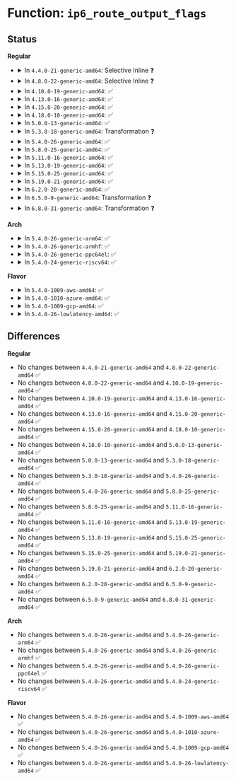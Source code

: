 # Function: <code>ip6_route_output_flags</code>

## Status
<b>Regular</b>
<ul>
<li>
<details>
<summary>In <code>4.4.0-21-generic-amd64</code>: Selective Inline ❓</summary>

```c
struct dst_entry * ip6_route_output_flags(struct net * net, const struct sock * sk, struct flowi6 * fl6, int flags)
```

```json
{
  "name": "ip6_route_output_flags",
  "collision_type": "Unique Global",
  "inline_type": "Selective",
  "funcs": [
    {
      "addr": 18446744071587055792,
      "name": "ip6_route_output_flags",
      "external": true,
      "loc": "net/ipv6/route.c:1177",
      "file": "net/ipv6/route.c",
      "inline": "not declared, inlined",
      "caller_inline": [],
      "caller_func": [
        "net/ipv6/ip6_output.c:ip6_dst_lookup_tail",
        "net/ipv6/ip6_output.c:ip6_dst_lookup_tail",
        "net/ipv6/route.c:ip6_update_pmtu",
        "net/ipv6/route.c:inet6_rtm_getroute",
        "net/ipv6/ndisc.c:ndisc_send_redirect",
        "net/ipv6/icmp.c:icmp6_send",
        "net/ipv6/xfrm6_policy.c:xfrm6_dst_lookup",
        "net/ipv6/netfilter.c:nf_ip6_route",
        "net/ipv6/netfilter.c:ip6_route_me_harder"
      ]
    }
  ],
  "symbols": [
    {
      "addr": 18446744071587055792,
      "name": "ip6_route_output_flags",
      "section": ".text",
      "bind": "STB_GLOBAL",
      "size": 272
    }
  ]
}
```
</details>
</li>
<li>
<details>
<summary>In <code>4.8.0-22-generic-amd64</code>: Selective Inline ❓</summary>

```c
struct dst_entry * ip6_route_output_flags(struct net * net, const struct sock * sk, struct flowi6 * fl6, int flags)
```

```json
{
  "name": "ip6_route_output_flags",
  "collision_type": "Unique Global",
  "inline_type": "Selective",
  "funcs": [
    {
      "addr": 18446744071587503776,
      "name": "ip6_route_output_flags",
      "external": true,
      "loc": "net/ipv6/route.c:1188",
      "file": "net/ipv6/route.c",
      "inline": "not declared, inlined",
      "caller_inline": [],
      "caller_func": [
        "net/ipv6/ip6_output.c:ip6_dst_lookup_tail",
        "net/ipv6/ip6_output.c:ip6_dst_lookup_tail",
        "net/ipv6/route.c:inet6_rtm_getroute",
        "net/ipv6/route.c:ip6_update_pmtu",
        "net/ipv6/ndisc.c:ndisc_send_redirect",
        "net/ipv6/icmp.c:icmp6_send",
        "net/ipv6/xfrm6_policy.c:xfrm6_dst_lookup",
        "net/ipv6/netfilter.c:nf_ip6_route",
        "net/ipv6/netfilter.c:ip6_route_me_harder"
      ]
    }
  ],
  "symbols": [
    {
      "addr": 18446744071587503776,
      "name": "ip6_route_output_flags",
      "section": ".text",
      "bind": "STB_GLOBAL",
      "size": 205
    }
  ]
}
```
</details>
</li>
<li>
<details>
<summary>In <code>4.10.0-19-generic-amd64</code>: ✅</summary>

```c
struct dst_entry * ip6_route_output_flags(struct net * net, const struct sock * sk, struct flowi6 * fl6, int flags)
```

```json
{
  "name": "ip6_route_output_flags",
  "collision_type": "Unique Global",
  "inline_type": "No",
  "funcs": [
    {
      "addr": 18446744071587705296,
      "name": "ip6_route_output_flags",
      "external": true,
      "loc": "net/ipv6/route.c:1193",
      "file": "net/ipv6/route.c",
      "inline": "seen, unknown",
      "caller_inline": [],
      "caller_func": [
        "net/ipv6/ip6_output.c:ip6_dst_lookup_tail",
        "net/ipv6/ip6_output.c:ip6_dst_lookup_tail",
        "net/ipv6/route.c:inet6_rtm_getroute",
        "net/ipv6/route.c:ip6_update_pmtu",
        "net/ipv6/ndisc.c:ndisc_send_redirect",
        "net/ipv6/icmp.c:icmp6_send",
        "net/ipv6/xfrm6_policy.c:xfrm6_dst_lookup",
        "net/ipv6/netfilter.c:nf_ip6_route",
        "net/ipv6/netfilter.c:ip6_route_me_harder",
        "net/ipv6/seg6_iptunnel.c:seg6_output"
      ]
    }
  ],
  "symbols": [
    {
      "addr": 18446744071587705296,
      "name": "ip6_route_output_flags",
      "section": ".text",
      "bind": "STB_GLOBAL",
      "size": 249
    }
  ]
}
```
</details>
</li>
<li>
<details>
<summary>In <code>4.13.0-16-generic-amd64</code>: ✅</summary>

```c
struct dst_entry * ip6_route_output_flags(struct net * net, const struct sock * sk, struct flowi6 * fl6, int flags)
```

```json
{
  "name": "ip6_route_output_flags",
  "collision_type": "Unique Global",
  "inline_type": "No",
  "funcs": [
    {
      "addr": 18446744071587855264,
      "name": "ip6_route_output_flags",
      "external": true,
      "loc": "net/ipv6/route.c:1218",
      "file": "net/ipv6/route.c",
      "inline": "seen, unknown",
      "caller_inline": [],
      "caller_func": [
        "net/ipv6/ip6_output.c:ip6_dst_lookup_tail",
        "net/ipv6/ip6_output.c:ip6_dst_lookup_tail",
        "net/ipv6/route.c:inet6_rtm_getroute",
        "net/ipv6/route.c:ip6_update_pmtu",
        "net/ipv6/ndisc.c:ndisc_send_redirect",
        "net/ipv6/icmp.c:icmp6_send",
        "net/ipv6/xfrm6_policy.c:xfrm6_dst_lookup",
        "net/ipv6/netfilter.c:nf_ip6_route",
        "net/ipv6/netfilter.c:ip6_route_me_harder",
        "net/ipv6/seg6_iptunnel.c:seg6_output"
      ]
    }
  ],
  "symbols": [
    {
      "addr": 18446744071587855264,
      "name": "ip6_route_output_flags",
      "section": ".text",
      "bind": "STB_GLOBAL",
      "size": 249
    }
  ]
}
```
</details>
</li>
<li>
<details>
<summary>In <code>4.15.0-20-generic-amd64</code>: ✅</summary>

```c
struct dst_entry * ip6_route_output_flags(struct net * net, const struct sock * sk, struct flowi6 * fl6, int flags)
```

```json
{
  "name": "ip6_route_output_flags",
  "collision_type": "Unique Global",
  "inline_type": "No",
  "funcs": [
    {
      "addr": 18446744071588384544,
      "name": "ip6_route_output_flags",
      "external": true,
      "loc": "net/ipv6/route.c:1896",
      "file": "net/ipv6/route.c",
      "inline": "seen, unknown",
      "caller_inline": [],
      "caller_func": [
        "net/ipv6/ip6_output.c:ip6_dst_lookup_tail",
        "net/ipv6/ip6_output.c:ip6_dst_lookup_tail",
        "net/ipv6/route.c:inet6_rtm_getroute",
        "net/ipv6/route.c:ip6_update_pmtu",
        "net/ipv6/ndisc.c:ndisc_send_redirect",
        "net/ipv6/icmp.c:icmp6_send",
        "net/ipv6/xfrm6_policy.c:xfrm6_dst_lookup",
        "net/ipv6/netfilter.c:nf_ip6_route",
        "net/ipv6/netfilter.c:ip6_route_me_harder",
        "net/ipv6/seg6_iptunnel.c:seg6_output"
      ]
    }
  ],
  "symbols": [
    {
      "addr": 18446744071588384544,
      "name": "ip6_route_output_flags",
      "section": ".text",
      "bind": "STB_GLOBAL",
      "size": 249
    }
  ]
}
```
</details>
</li>
<li>
<details>
<summary>In <code>4.18.0-10-generic-amd64</code>: ✅</summary>

```c
struct dst_entry * ip6_route_output_flags(struct net * net, const struct sock * sk, struct flowi6 * fl6, int flags)
```

```json
{
  "name": "ip6_route_output_flags",
  "collision_type": "Unique Global",
  "inline_type": "No",
  "funcs": [
    {
      "addr": 18446744071588744224,
      "name": "ip6_route_output_flags",
      "external": true,
      "loc": "net/ipv6/route.c:2094",
      "file": "net/ipv6/route.c",
      "inline": "seen, unknown",
      "caller_inline": [],
      "caller_func": [
        "net/ipv6/ip6_output.c:ip6_dst_lookup_tail",
        "net/ipv6/ip6_output.c:ip6_dst_lookup_tail",
        "net/ipv6/route.c:inet6_rtm_getroute",
        "net/ipv6/route.c:ip6_update_pmtu",
        "net/ipv6/ndisc.c:ndisc_send_redirect",
        "net/ipv6/icmp.c:icmp6_send",
        "net/ipv6/xfrm6_policy.c:xfrm6_dst_lookup",
        "net/ipv6/netfilter.c:nf_ip6_route",
        "net/ipv6/netfilter.c:ip6_route_me_harder",
        "net/ipv6/seg6_iptunnel.c:seg6_output"
      ]
    }
  ],
  "symbols": [
    {
      "addr": 18446744071588744224,
      "name": "ip6_route_output_flags",
      "section": ".text",
      "bind": "STB_GLOBAL",
      "size": 251
    }
  ]
}
```
</details>
</li>
<li>
<details>
<summary>In <code>5.0.0-13-generic-amd64</code>: ✅</summary>

```c
struct dst_entry * ip6_route_output_flags(struct net * net, const struct sock * sk, struct flowi6 * fl6, int flags)
```

```json
{
  "name": "ip6_route_output_flags",
  "collision_type": "Unique Global",
  "inline_type": "No",
  "funcs": [
    {
      "addr": 18446744071588964432,
      "name": "ip6_route_output_flags",
      "external": true,
      "loc": "net/ipv6/route.c:2085",
      "file": "net/ipv6/route.c",
      "inline": "seen, unknown",
      "caller_inline": [],
      "caller_func": [
        "net/ipv6/ip6_output.c:ip6_dst_lookup_tail",
        "net/ipv6/ip6_output.c:ip6_dst_lookup_tail",
        "net/ipv6/route.c:inet6_rtm_getroute",
        "net/ipv6/route.c:ip6_update_pmtu",
        "net/ipv6/ndisc.c:ndisc_send_redirect",
        "net/ipv6/icmp.c:icmp6_send",
        "net/ipv6/ip6mr.c:ip6mr_forward2",
        "net/ipv6/xfrm6_policy.c:xfrm6_dst_lookup",
        "net/ipv6/netfilter.c:nf_ip6_route",
        "net/ipv6/netfilter.c:ip6_route_me_harder",
        "net/ipv6/seg6_iptunnel.c:seg6_output"
      ]
    }
  ],
  "symbols": [
    {
      "addr": 18446744071588964432,
      "name": "ip6_route_output_flags",
      "section": ".text",
      "bind": "STB_GLOBAL",
      "size": 251
    }
  ]
}
```
</details>
</li>
<li>
<details>
<summary>In <code>5.3.0-18-generic-amd64</code>: Transformation ❓</summary>

```c
struct dst_entry * ip6_route_output_flags(struct net * net, const struct sock * sk, struct flowi6 * fl6, int flags)
```

```json
{
  "name": "ip6_route_output_flags",
  "collision_type": "Unique Global",
  "inline_type": "No",
  "funcs": [
    {
      "addr": 0,
      "name": "ip6_route_output_flags",
      "external": true,
      "loc": "net/ipv6/route.c:2488",
      "file": "net/ipv6/route.c",
      "inline": "seen, unknown",
      "caller_inline": [],
      "caller_func": [
        "net/ipv6/ip6_output.c:ip6_dst_lookup_tail",
        "net/ipv6/ip6_output.c:ip6_dst_lookup_tail",
        "net/ipv6/route.c:inet6_rtm_getroute",
        "net/ipv6/route.c:ip6_update_pmtu",
        "net/ipv6/ndisc.c:ndisc_send_redirect",
        "net/ipv6/icmp.c:icmpv6_xrlim_allow",
        "net/ipv6/ip6mr.c:ip6mr_forward2",
        "net/ipv6/xfrm6_policy.c:xfrm6_dst_lookup",
        "net/ipv6/netfilter.c:__nf_ip6_route",
        "net/ipv6/netfilter.c:ip6_route_me_harder",
        "net/ipv6/seg6_iptunnel.c:seg6_output"
      ]
    }
  ],
  "symbols": [
    {
      "addr": 18446744071589450420,
      "name": "ip6_route_output_flags.cold",
      "section": ".text",
      "bind": "STB_LOCAL",
      "size": 10
    },
    {
      "addr": 18446744071589417168,
      "name": "ip6_route_output_flags",
      "section": ".text",
      "bind": "STB_GLOBAL",
      "size": 114
    }
  ]
}
```
</details>
</li>
<li>
<details>
<summary>In <code>5.4.0-26-generic-amd64</code>: ✅</summary>

```c
struct dst_entry * ip6_route_output_flags(struct net * net, const struct sock * sk, struct flowi6 * fl6, int flags)
```

```json
{
  "name": "ip6_route_output_flags",
  "collision_type": "Unique Global",
  "inline_type": "No",
  "funcs": [
    {
      "addr": 18446744071589641392,
      "name": "ip6_route_output_flags",
      "external": true,
      "loc": "net/ipv6/route.c:2494",
      "file": "net/ipv6/route.c",
      "inline": "seen, unknown",
      "caller_inline": [],
      "caller_func": [
        "net/ipv6/ip6_output.c:ip6_dst_lookup_tail",
        "net/ipv6/ip6_output.c:ip6_dst_lookup_tail",
        "net/ipv6/route.c:inet6_rtm_getroute",
        "net/ipv6/route.c:ip6_update_pmtu",
        "net/ipv6/ndisc.c:ndisc_send_redirect",
        "net/ipv6/icmp.c:icmpv6_xrlim_allow",
        "net/ipv6/ip6mr.c:ip6mr_forward2",
        "net/ipv6/xfrm6_policy.c:xfrm6_dst_lookup",
        "net/ipv6/netfilter.c:__nf_ip6_route",
        "net/ipv6/netfilter.c:ip6_route_me_harder",
        "net/ipv6/seg6_iptunnel.c:seg6_output"
      ]
    }
  ],
  "symbols": [
    {
      "addr": 18446744071589641392,
      "name": "ip6_route_output_flags",
      "section": ".text",
      "bind": "STB_GLOBAL",
      "size": 103
    }
  ]
}
```
</details>
</li>
<li>
<details>
<summary>In <code>5.8.0-25-generic-amd64</code>: ✅</summary>

```c
struct dst_entry * ip6_route_output_flags(struct net * net, const struct sock * sk, struct flowi6 * fl6, int flags)
```

```json
{
  "name": "ip6_route_output_flags",
  "collision_type": "Unique Global",
  "inline_type": "No",
  "funcs": [
    {
      "addr": 18446744071590645216,
      "name": "ip6_route_output_flags",
      "external": true,
      "loc": "net/ipv6/route.c:2513",
      "file": "net/ipv6/route.c",
      "inline": "seen, unknown",
      "caller_inline": [],
      "caller_func": [
        "net/ipv6/ip6_output.c:ip6_dst_lookup_tail",
        "net/ipv6/ip6_output.c:ip6_dst_lookup_tail",
        "net/ipv6/route.c:inet6_rtm_getroute",
        "net/ipv6/route.c:ip6_update_pmtu",
        "net/ipv6/ndisc.c:ndisc_send_redirect",
        "net/ipv6/icmp.c:icmp6_send",
        "net/ipv6/icmp.c:icmpv6_xrlim_allow",
        "net/ipv6/xfrm6_policy.c:xfrm6_dst_lookup",
        "net/ipv6/netfilter.c:__nf_ip6_route",
        "net/ipv6/netfilter.c:ip6_route_me_harder",
        "net/ipv6/seg6_iptunnel.c:seg6_output"
      ]
    }
  ],
  "symbols": [
    {
      "addr": 18446744071590645216,
      "name": "ip6_route_output_flags",
      "section": ".text",
      "bind": "STB_GLOBAL",
      "size": 108
    }
  ]
}
```
</details>
</li>
<li>
<details>
<summary>In <code>5.11.0-16-generic-amd64</code>: ✅</summary>

```c
struct dst_entry * ip6_route_output_flags(struct net * net, const struct sock * sk, struct flowi6 * fl6, int flags)
```

```json
{
  "name": "ip6_route_output_flags",
  "collision_type": "Unique Global",
  "inline_type": "No",
  "funcs": [
    {
      "addr": 18446744071590705296,
      "name": "ip6_route_output_flags",
      "external": true,
      "loc": "net/ipv6/route.c:2496",
      "file": "net/ipv6/route.c",
      "inline": "seen, unknown",
      "caller_inline": [],
      "caller_func": [
        "net/ipv6/ip6_output.c:ip6_dst_lookup_tail",
        "net/ipv6/ip6_output.c:ip6_dst_lookup_tail",
        "net/ipv6/route.c:inet6_rtm_getroute",
        "net/ipv6/route.c:ip6_update_pmtu",
        "net/ipv6/ndisc.c:ndisc_send_redirect",
        "net/ipv6/icmp.c:icmp6_send",
        "net/ipv6/icmp.c:icmpv6_xrlim_allow",
        "net/ipv6/xfrm6_policy.c:xfrm6_dst_lookup",
        "net/ipv6/netfilter.c:__nf_ip6_route",
        "net/ipv6/netfilter.c:ip6_route_me_harder",
        "net/ipv6/seg6_iptunnel.c:seg6_output"
      ]
    }
  ],
  "symbols": [
    {
      "addr": 18446744071590705296,
      "name": "ip6_route_output_flags",
      "section": ".text",
      "bind": "STB_GLOBAL",
      "size": 122
    }
  ]
}
```
</details>
</li>
<li>
<details>
<summary>In <code>5.13.0-19-generic-amd64</code>: ✅</summary>

```c
struct dst_entry * ip6_route_output_flags(struct net * net, const struct sock * sk, struct flowi6 * fl6, int flags)
```

```json
{
  "name": "ip6_route_output_flags",
  "collision_type": "Unique Global",
  "inline_type": "No",
  "funcs": [
    {
      "addr": 18446744071590630848,
      "name": "ip6_route_output_flags",
      "external": true,
      "loc": "net/ipv6/route.c:2503",
      "file": "net/ipv6/route.c",
      "inline": "seen, unknown",
      "caller_inline": [],
      "caller_func": [
        "net/ipv6/route.c:inet6_rtm_getroute",
        "net/ipv6/route.c:ip6_update_pmtu",
        "net/ipv6/ndisc.c:ndisc_send_redirect",
        "net/ipv6/icmp.c:icmp6_send",
        "net/ipv6/icmp.c:icmpv6_xrlim_allow",
        "net/ipv6/xfrm6_policy.c:xfrm6_dst_lookup",
        "net/ipv6/netfilter.c:__nf_ip6_route",
        "net/ipv6/netfilter.c:ip6_route_me_harder",
        "net/ipv6/seg6_iptunnel.c:seg6_output"
      ]
    }
  ],
  "symbols": [
    {
      "addr": 18446744071590630848,
      "name": "ip6_route_output_flags",
      "section": ".text",
      "bind": "STB_GLOBAL",
      "size": 122
    }
  ]
}
```
</details>
</li>
<li>
<details>
<summary>In <code>5.15.0-25-generic-amd64</code>: ✅</summary>

```c
struct dst_entry * ip6_route_output_flags(struct net * net, const struct sock * sk, struct flowi6 * fl6, int flags)
```

```json
{
  "name": "ip6_route_output_flags",
  "collision_type": "Unique Global",
  "inline_type": "No",
  "funcs": [
    {
      "addr": 18446744071591450192,
      "name": "ip6_route_output_flags",
      "external": true,
      "loc": "net/ipv6/route.c:2633",
      "file": "net/ipv6/route.c",
      "inline": "seen, unknown",
      "caller_inline": [],
      "caller_func": [
        "net/ipv6/route.c:inet6_rtm_getroute",
        "net/ipv6/route.c:ip6_update_pmtu",
        "net/ipv6/ndisc.c:ndisc_send_redirect",
        "net/ipv6/icmp.c:icmp6_send",
        "net/ipv6/icmp.c:icmpv6_xrlim_allow",
        "net/ipv6/xfrm6_policy.c:xfrm6_dst_lookup",
        "net/ipv6/netfilter.c:__nf_ip6_route",
        "net/ipv6/netfilter.c:ip6_route_me_harder",
        "net/ipv6/seg6_iptunnel.c:seg6_output_core"
      ]
    }
  ],
  "symbols": [
    {
      "addr": 18446744071591450192,
      "name": "ip6_route_output_flags",
      "section": ".text",
      "bind": "STB_GLOBAL",
      "size": 122
    }
  ]
}
```
</details>
</li>
<li>
<details>
<summary>In <code>5.19.0-21-generic-amd64</code>: ✅</summary>

```c
struct dst_entry * ip6_route_output_flags(struct net * net, const struct sock * sk, struct flowi6 * fl6, int flags)
```

```json
{
  "name": "ip6_route_output_flags",
  "collision_type": "Unique Global",
  "inline_type": "No",
  "funcs": [
    {
      "addr": 18446744071593131040,
      "name": "ip6_route_output_flags",
      "external": true,
      "loc": "net/ipv6/route.c:2629",
      "file": "net/ipv6/route.c",
      "inline": "seen, unknown",
      "caller_inline": [],
      "caller_func": [
        "net/ipv6/route.c:inet6_rtm_getroute",
        "net/ipv6/route.c:ip6_update_pmtu",
        "net/ipv6/ndisc.c:ndisc_send_redirect",
        "net/ipv6/icmp.c:icmp6_send",
        "net/ipv6/icmp.c:icmpv6_xrlim_allow",
        "net/ipv6/xfrm6_policy.c:xfrm6_dst_lookup",
        "net/ipv6/netfilter.c:__nf_ip6_route",
        "net/ipv6/netfilter.c:ip6_route_me_harder",
        "net/ipv6/seg6_iptunnel.c:seg6_output_core",
        "net/ipv6/ioam6_iptunnel.c:ioam6_output"
      ]
    }
  ],
  "symbols": [
    {
      "addr": 18446744071593131040,
      "name": "ip6_route_output_flags",
      "section": ".text",
      "bind": "STB_GLOBAL",
      "size": 150
    }
  ]
}
```
</details>
</li>
<li>
<details>
<summary>In <code>6.2.0-20-generic-amd64</code>: ✅</summary>

```c
struct dst_entry * ip6_route_output_flags(struct net * net, const struct sock * sk, struct flowi6 * fl6, int flags)
```

```json
{
  "name": "ip6_route_output_flags",
  "collision_type": "Unique Global",
  "inline_type": "No",
  "funcs": [
    {
      "addr": 18446744071595027648,
      "name": "ip6_route_output_flags",
      "external": true,
      "loc": "net/ipv6/route.c:2629",
      "file": "net/ipv6/route.c",
      "inline": "seen, unknown",
      "caller_inline": [],
      "caller_func": [
        "net/ipv6/route.c:inet6_rtm_getroute",
        "net/ipv6/route.c:ip6_update_pmtu",
        "net/ipv6/ndisc.c:ndisc_send_redirect",
        "net/ipv6/icmp.c:icmp6_send",
        "net/ipv6/icmp.c:icmpv6_xrlim_allow",
        "net/ipv6/xfrm6_policy.c:xfrm6_dst_lookup",
        "net/ipv6/netfilter.c:__nf_ip6_route",
        "net/ipv6/netfilter.c:ip6_route_me_harder",
        "net/ipv6/seg6_iptunnel.c:seg6_output_core",
        "net/ipv6/ioam6_iptunnel.c:ioam6_output"
      ]
    }
  ],
  "symbols": [
    {
      "addr": 18446744071595027648,
      "name": "ip6_route_output_flags",
      "section": ".text",
      "bind": "STB_GLOBAL",
      "size": 150
    }
  ]
}
```
</details>
</li>
<li>
<details>
<summary>In <code>6.5.0-9-generic-amd64</code>: Transformation ❓</summary>

```c
struct dst_entry * ip6_route_output_flags(struct net * net, const struct sock * sk, struct flowi6 * fl6, int flags)
```

```json
{
  "name": "ip6_route_output_flags",
  "collision_type": "Unique Global",
  "inline_type": "No",
  "funcs": [
    {
      "addr": 0,
      "name": "ip6_route_output_flags",
      "external": true,
      "loc": "net/ipv6/route.c:2628",
      "file": "net/ipv6/route.c",
      "inline": "seen, unknown",
      "caller_inline": [],
      "caller_func": [
        "net/ipv6/route.c:inet6_rtm_getroute",
        "net/ipv6/route.c:ip6_update_pmtu",
        "net/ipv6/ndisc.c:ndisc_send_redirect",
        "net/ipv6/icmp.c:icmp6_send",
        "net/ipv6/icmp.c:icmpv6_xrlim_allow",
        "net/ipv6/xfrm6_policy.c:xfrm6_dst_lookup",
        "net/ipv6/netfilter.c:__nf_ip6_route",
        "net/ipv6/netfilter.c:ip6_route_me_harder",
        "net/ipv6/seg6_iptunnel.c:seg6_output_core",
        "net/ipv6/ioam6_iptunnel.c:ioam6_output"
      ]
    }
  ],
  "symbols": [
    {
      "addr": 18446744071596887358,
      "name": "ip6_route_output_flags.cold",
      "section": ".text",
      "bind": "STB_LOCAL",
      "size": 25
    },
    {
      "addr": 18446744071595420240,
      "name": "ip6_route_output_flags",
      "section": ".text",
      "bind": "STB_GLOBAL",
      "size": 423
    }
  ]
}
```
</details>
</li>
<li>
<details>
<summary>In <code>6.8.0-31-generic-amd64</code>: Transformation ❓</summary>

```c
struct dst_entry * ip6_route_output_flags(struct net * net, const struct sock * sk, struct flowi6 * fl6, int flags)
```

```json
{
  "name": "ip6_route_output_flags",
  "collision_type": "Unique Global",
  "inline_type": "No",
  "funcs": [
    {
      "addr": 0,
      "name": "ip6_route_output_flags",
      "external": true,
      "loc": "net/ipv6/route.c:2630",
      "file": "net/ipv6/route.c",
      "inline": "seen, unknown",
      "caller_inline": [],
      "caller_func": [
        "net/ipv6/route.c:inet6_rtm_getroute",
        "net/ipv6/route.c:ip6_update_pmtu",
        "net/ipv6/ndisc.c:ndisc_send_redirect",
        "net/ipv6/icmp.c:icmp6_send",
        "net/ipv6/icmp.c:icmpv6_xrlim_allow",
        "net/ipv6/xfrm6_policy.c:xfrm6_dst_lookup",
        "net/ipv6/netfilter.c:__nf_ip6_route",
        "net/ipv6/netfilter.c:ip6_route_me_harder",
        "net/ipv6/seg6_iptunnel.c:seg6_output_core",
        "net/ipv6/ioam6_iptunnel.c:ioam6_output"
      ]
    }
  ],
  "symbols": [
    {
      "addr": 18446744071597811714,
      "name": "ip6_route_output_flags.cold",
      "section": ".text",
      "bind": "STB_LOCAL",
      "size": 25
    },
    {
      "addr": 18446744071596262064,
      "name": "ip6_route_output_flags",
      "section": ".text",
      "bind": "STB_GLOBAL",
      "size": 423
    }
  ]
}
```
</details>
</li>
</ul>
<b>Arch</b>
<ul>
<li>
<details>
<summary>In <code>5.4.0-26-generic-arm64</code>: ✅</summary>

```c
struct dst_entry * ip6_route_output_flags(struct net * net, const struct sock * sk, struct flowi6 * fl6, int flags)
```

```json
{
  "name": "ip6_route_output_flags",
  "collision_type": "Unique Global",
  "inline_type": "No",
  "funcs": [
    {
      "addr": 18446603336503333272,
      "name": "ip6_route_output_flags",
      "external": true,
      "loc": "net/ipv6/route.c:2494",
      "file": "net/ipv6/route.c",
      "inline": "seen, unknown",
      "caller_inline": [],
      "caller_func": [
        "net/ipv6/ip6_output.c:ip6_dst_lookup_tail",
        "net/ipv6/ip6_output.c:ip6_dst_lookup_tail",
        "net/ipv6/route.c:inet6_rtm_getroute",
        "net/ipv6/route.c:ip6_update_pmtu",
        "net/ipv6/ndisc.c:ndisc_send_redirect",
        "net/ipv6/icmp.c:icmpv6_xrlim_allow",
        "net/ipv6/ip6mr.c:ip6mr_forward2",
        "net/ipv6/xfrm6_policy.c:xfrm6_dst_lookup",
        "net/ipv6/netfilter.c:__nf_ip6_route",
        "net/ipv6/netfilter.c:ip6_route_me_harder",
        "net/ipv6/seg6_iptunnel.c:seg6_output"
      ]
    }
  ],
  "symbols": [
    {
      "addr": 18446603336503333272,
      "name": "ip6_route_output_flags",
      "section": ".text",
      "bind": "STB_GLOBAL",
      "size": 252
    }
  ]
}
```
</details>
</li>
<li>
<details>
<summary>In <code>5.4.0-26-generic-armhf</code>: ✅</summary>

```c
struct dst_entry * ip6_route_output_flags(struct net * net, const struct sock * sk, struct flowi6 * fl6, int flags)
```

```json
{
  "name": "ip6_route_output_flags",
  "collision_type": "Unique Global",
  "inline_type": "No",
  "funcs": [
    {
      "addr": 3235992900,
      "name": "ip6_route_output_flags",
      "external": true,
      "loc": "net/ipv6/route.c:2494",
      "file": "net/ipv6/route.c",
      "inline": "seen, unknown",
      "caller_inline": [],
      "caller_func": [
        "net/ipv6/ip6_output.c:ip6_dst_lookup_tail",
        "net/ipv6/ip6_output.c:ip6_dst_lookup_tail",
        "net/ipv6/route.c:inet6_rtm_getroute",
        "net/ipv6/route.c:ip6_update_pmtu",
        "net/ipv6/ndisc.c:ndisc_send_redirect",
        "net/ipv6/icmp.c:icmpv6_xrlim_allow",
        "net/ipv6/ip6mr.c:ip6mr_forward2",
        "net/ipv6/xfrm6_policy.c:xfrm6_dst_lookup",
        "net/ipv6/netfilter.c:__nf_ip6_route",
        "net/ipv6/netfilter.c:ip6_route_me_harder",
        "net/ipv6/seg6_iptunnel.c:seg6_output"
      ]
    }
  ],
  "symbols": [
    {
      "addr": 3235992900,
      "name": "ip6_route_output_flags",
      "section": ".text",
      "bind": "STB_GLOBAL",
      "size": 200
    }
  ]
}
```
</details>
</li>
<li>
<details>
<summary>In <code>5.4.0-26-generic-ppc64el</code>: ✅</summary>

```c
struct dst_entry * ip6_route_output_flags(struct net * net, const struct sock * sk, struct flowi6 * fl6, int flags)
```

```json
{
  "name": "ip6_route_output_flags",
  "collision_type": "Unique Global",
  "inline_type": "No",
  "funcs": [
    {
      "addr": 13835058055297074400,
      "name": "ip6_route_output_flags",
      "external": true,
      "loc": "net/ipv6/route.c:2494",
      "file": "net/ipv6/route.c",
      "inline": "seen, unknown",
      "caller_inline": [],
      "caller_func": [
        "net/ipv6/ip6_output.c:ip6_dst_lookup_tail",
        "net/ipv6/ip6_output.c:ip6_dst_lookup_tail",
        "net/ipv6/route.c:inet6_rtm_getroute",
        "net/ipv6/route.c:ip6_update_pmtu",
        "net/ipv6/ndisc.c:ndisc_send_redirect",
        "net/ipv6/icmp.c:icmpv6_xrlim_allow",
        "net/ipv6/ip6mr.c:ip6mr_forward2",
        "net/ipv6/xfrm6_policy.c:xfrm6_dst_lookup",
        "net/ipv6/netfilter.c:__nf_ip6_route",
        "net/ipv6/netfilter.c:ip6_route_me_harder",
        "net/ipv6/seg6_iptunnel.c:seg6_output"
      ]
    }
  ],
  "symbols": [
    {
      "addr": 13835058055297074400,
      "name": "ip6_route_output_flags",
      "section": ".text",
      "bind": "STB_GLOBAL",
      "size": 180
    }
  ]
}
```
</details>
</li>
<li>
<details>
<summary>In <code>5.4.0-24-generic-riscv64</code>: ✅</summary>

```c
struct dst_entry * ip6_route_output_flags(struct net * net, const struct sock * sk, struct flowi6 * fl6, int flags)
```

```json
{
  "name": "ip6_route_output_flags",
  "collision_type": "Unique Global",
  "inline_type": "No",
  "funcs": [
    {
      "addr": 18446743936279334572,
      "name": "ip6_route_output_flags",
      "external": true,
      "loc": "net/ipv6/route.c:2494",
      "file": "net/ipv6/route.c",
      "inline": "seen, unknown",
      "caller_inline": [],
      "caller_func": [
        "net/ipv6/ip6_output.c:ip6_dst_lookup_tail",
        "net/ipv6/ip6_output.c:ip6_dst_lookup_tail",
        "net/ipv6/route.c:inet6_rtm_getroute",
        "net/ipv6/route.c:ip6_update_pmtu",
        "net/ipv6/ndisc.c:ndisc_send_redirect",
        "net/ipv6/icmp.c:icmpv6_xrlim_allow",
        "net/ipv6/ip6mr.c:ip6mr_forward2",
        "net/ipv6/xfrm6_policy.c:xfrm6_dst_lookup",
        "net/ipv6/netfilter.c:__nf_ip6_route",
        "net/ipv6/netfilter.c:ip6_route_me_harder",
        "net/ipv6/seg6_iptunnel.c:seg6_output"
      ]
    }
  ],
  "symbols": [
    {
      "addr": 18446743936279334572,
      "name": "ip6_route_output_flags",
      "section": ".text",
      "bind": "STB_GLOBAL",
      "size": 150
    }
  ]
}
```
</details>
</li>
</ul>
<b>Flavor</b>
<ul>
<li>
<details>
<summary>In <code>5.4.0-1009-aws-amd64</code>: ✅</summary>

```c
struct dst_entry * ip6_route_output_flags(struct net * net, const struct sock * sk, struct flowi6 * fl6, int flags)
```

```json
{
  "name": "ip6_route_output_flags",
  "collision_type": "Unique Global",
  "inline_type": "No",
  "funcs": [
    {
      "addr": 18446744071589245760,
      "name": "ip6_route_output_flags",
      "external": true,
      "loc": "net/ipv6/route.c:2494",
      "file": "net/ipv6/route.c",
      "inline": "seen, unknown",
      "caller_inline": [],
      "caller_func": [
        "net/ipv6/ip6_output.c:ip6_dst_lookup_tail",
        "net/ipv6/ip6_output.c:ip6_dst_lookup_tail",
        "net/ipv6/route.c:inet6_rtm_getroute",
        "net/ipv6/route.c:ip6_update_pmtu",
        "net/ipv6/ndisc.c:ndisc_send_redirect",
        "net/ipv6/icmp.c:icmpv6_xrlim_allow",
        "net/ipv6/ip6mr.c:ip6mr_forward2",
        "net/ipv6/xfrm6_policy.c:xfrm6_dst_lookup",
        "net/ipv6/netfilter.c:__nf_ip6_route",
        "net/ipv6/netfilter.c:ip6_route_me_harder",
        "net/ipv6/seg6_iptunnel.c:seg6_output"
      ]
    }
  ],
  "symbols": [
    {
      "addr": 18446744071589245760,
      "name": "ip6_route_output_flags",
      "section": ".text",
      "bind": "STB_GLOBAL",
      "size": 103
    }
  ]
}
```
</details>
</li>
<li>
<details>
<summary>In <code>5.4.0-1010-azure-amd64</code>: ✅</summary>

```c
struct dst_entry * ip6_route_output_flags(struct net * net, const struct sock * sk, struct flowi6 * fl6, int flags)
```

```json
{
  "name": "ip6_route_output_flags",
  "collision_type": "Unique Global",
  "inline_type": "No",
  "funcs": [
    {
      "addr": 18446744071588970752,
      "name": "ip6_route_output_flags",
      "external": true,
      "loc": "net/ipv6/route.c:2494",
      "file": "net/ipv6/route.c",
      "inline": "seen, unknown",
      "caller_inline": [],
      "caller_func": [
        "net/ipv6/ip6_output.c:ip6_dst_lookup_tail",
        "net/ipv6/ip6_output.c:ip6_dst_lookup_tail",
        "net/ipv6/route.c:inet6_rtm_getroute",
        "net/ipv6/route.c:ip6_update_pmtu",
        "net/ipv6/ndisc.c:ndisc_send_redirect",
        "net/ipv6/icmp.c:icmpv6_xrlim_allow",
        "net/ipv6/ip6mr.c:ip6mr_forward2",
        "net/ipv6/xfrm6_policy.c:xfrm6_dst_lookup",
        "net/ipv6/netfilter.c:__nf_ip6_route",
        "net/ipv6/netfilter.c:ip6_route_me_harder",
        "net/ipv6/seg6_iptunnel.c:seg6_output"
      ]
    }
  ],
  "symbols": [
    {
      "addr": 18446744071588970752,
      "name": "ip6_route_output_flags",
      "section": ".text",
      "bind": "STB_GLOBAL",
      "size": 103
    }
  ]
}
```
</details>
</li>
<li>
<details>
<summary>In <code>5.4.0-1009-gcp-amd64</code>: ✅</summary>

```c
struct dst_entry * ip6_route_output_flags(struct net * net, const struct sock * sk, struct flowi6 * fl6, int flags)
```

```json
{
  "name": "ip6_route_output_flags",
  "collision_type": "Unique Global",
  "inline_type": "No",
  "funcs": [
    {
      "addr": 18446744071589682624,
      "name": "ip6_route_output_flags",
      "external": true,
      "loc": "net/ipv6/route.c:2494",
      "file": "net/ipv6/route.c",
      "inline": "seen, unknown",
      "caller_inline": [],
      "caller_func": [
        "net/ipv6/ip6_output.c:ip6_dst_lookup_tail",
        "net/ipv6/ip6_output.c:ip6_dst_lookup_tail",
        "net/ipv6/route.c:inet6_rtm_getroute",
        "net/ipv6/route.c:ip6_update_pmtu",
        "net/ipv6/ndisc.c:ndisc_send_redirect",
        "net/ipv6/icmp.c:icmpv6_xrlim_allow",
        "net/ipv6/ip6mr.c:ip6mr_forward2",
        "net/ipv6/xfrm6_policy.c:xfrm6_dst_lookup",
        "net/ipv6/netfilter.c:__nf_ip6_route",
        "net/ipv6/netfilter.c:ip6_route_me_harder",
        "net/ipv6/seg6_iptunnel.c:seg6_output"
      ]
    }
  ],
  "symbols": [
    {
      "addr": 18446744071589682624,
      "name": "ip6_route_output_flags",
      "section": ".text",
      "bind": "STB_GLOBAL",
      "size": 103
    }
  ]
}
```
</details>
</li>
<li>
<details>
<summary>In <code>5.4.0-26-lowlatency-amd64</code>: ✅</summary>

```c
struct dst_entry * ip6_route_output_flags(struct net * net, const struct sock * sk, struct flowi6 * fl6, int flags)
```

```json
{
  "name": "ip6_route_output_flags",
  "collision_type": "Unique Global",
  "inline_type": "No",
  "funcs": [
    {
      "addr": 18446744071589731776,
      "name": "ip6_route_output_flags",
      "external": true,
      "loc": "net/ipv6/route.c:2494",
      "file": "net/ipv6/route.c",
      "inline": "seen, unknown",
      "caller_inline": [],
      "caller_func": [
        "net/ipv6/ip6_output.c:ip6_dst_lookup_tail",
        "net/ipv6/ip6_output.c:ip6_dst_lookup_tail",
        "net/ipv6/route.c:inet6_rtm_getroute",
        "net/ipv6/route.c:ip6_update_pmtu",
        "net/ipv6/ndisc.c:ndisc_send_redirect",
        "net/ipv6/icmp.c:icmpv6_xrlim_allow",
        "net/ipv6/ip6mr.c:ip6mr_forward2",
        "net/ipv6/xfrm6_policy.c:xfrm6_dst_lookup",
        "net/ipv6/netfilter.c:__nf_ip6_route",
        "net/ipv6/netfilter.c:ip6_route_me_harder",
        "net/ipv6/seg6_iptunnel.c:seg6_output"
      ]
    }
  ],
  "symbols": [
    {
      "addr": 18446744071589731776,
      "name": "ip6_route_output_flags",
      "section": ".text",
      "bind": "STB_GLOBAL",
      "size": 147
    }
  ]
}
```
</details>
</li>
</ul>

## Differences
<b>Regular</b>
<ul>
<li>
No changes between <code>4.4.0-21-generic-amd64</code> and <code>4.8.0-22-generic-amd64</code> ✅
</li>
<li>
No changes between <code>4.8.0-22-generic-amd64</code> and <code>4.10.0-19-generic-amd64</code> ✅
</li>
<li>
No changes between <code>4.10.0-19-generic-amd64</code> and <code>4.13.0-16-generic-amd64</code> ✅
</li>
<li>
No changes between <code>4.13.0-16-generic-amd64</code> and <code>4.15.0-20-generic-amd64</code> ✅
</li>
<li>
No changes between <code>4.15.0-20-generic-amd64</code> and <code>4.18.0-10-generic-amd64</code> ✅
</li>
<li>
No changes between <code>4.18.0-10-generic-amd64</code> and <code>5.0.0-13-generic-amd64</code> ✅
</li>
<li>
No changes between <code>5.0.0-13-generic-amd64</code> and <code>5.3.0-18-generic-amd64</code> ✅
</li>
<li>
No changes between <code>5.3.0-18-generic-amd64</code> and <code>5.4.0-26-generic-amd64</code> ✅
</li>
<li>
No changes between <code>5.4.0-26-generic-amd64</code> and <code>5.8.0-25-generic-amd64</code> ✅
</li>
<li>
No changes between <code>5.8.0-25-generic-amd64</code> and <code>5.11.0-16-generic-amd64</code> ✅
</li>
<li>
No changes between <code>5.11.0-16-generic-amd64</code> and <code>5.13.0-19-generic-amd64</code> ✅
</li>
<li>
No changes between <code>5.13.0-19-generic-amd64</code> and <code>5.15.0-25-generic-amd64</code> ✅
</li>
<li>
No changes between <code>5.15.0-25-generic-amd64</code> and <code>5.19.0-21-generic-amd64</code> ✅
</li>
<li>
No changes between <code>5.19.0-21-generic-amd64</code> and <code>6.2.0-20-generic-amd64</code> ✅
</li>
<li>
No changes between <code>6.2.0-20-generic-amd64</code> and <code>6.5.0-9-generic-amd64</code> ✅
</li>
<li>
No changes between <code>6.5.0-9-generic-amd64</code> and <code>6.8.0-31-generic-amd64</code> ✅
</li>
</ul>
<b>Arch</b>
<ul>
<li>
No changes between <code>5.4.0-26-generic-amd64</code> and <code>5.4.0-26-generic-arm64</code> ✅
</li>
<li>
No changes between <code>5.4.0-26-generic-amd64</code> and <code>5.4.0-26-generic-armhf</code> ✅
</li>
<li>
No changes between <code>5.4.0-26-generic-amd64</code> and <code>5.4.0-26-generic-ppc64el</code> ✅
</li>
<li>
No changes between <code>5.4.0-26-generic-amd64</code> and <code>5.4.0-24-generic-riscv64</code> ✅
</li>
</ul>
<b>Flavor</b>
<ul>
<li>
No changes between <code>5.4.0-26-generic-amd64</code> and <code>5.4.0-1009-aws-amd64</code> ✅
</li>
<li>
No changes between <code>5.4.0-26-generic-amd64</code> and <code>5.4.0-1010-azure-amd64</code> ✅
</li>
<li>
No changes between <code>5.4.0-26-generic-amd64</code> and <code>5.4.0-1009-gcp-amd64</code> ✅
</li>
<li>
No changes between <code>5.4.0-26-generic-amd64</code> and <code>5.4.0-26-lowlatency-amd64</code> ✅
</li>
</ul>
